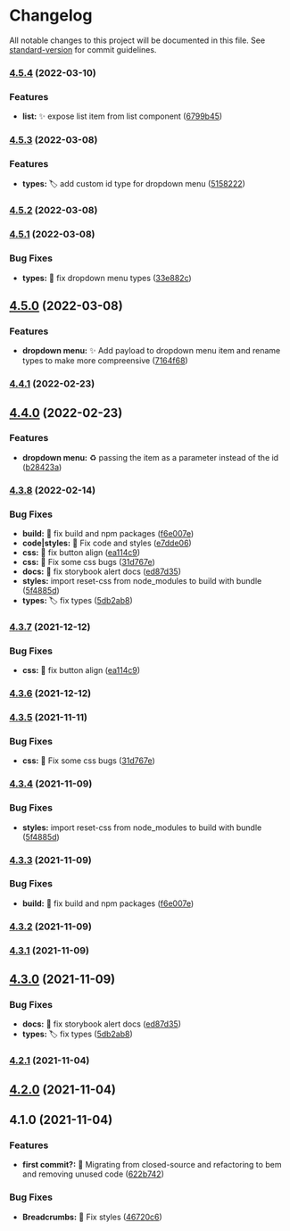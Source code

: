 # Changelog

All notable changes to this project will be documented in this file. See [standard-version](https://github.com/conventional-changelog/standard-version) for commit guidelines.

### [4.5.4](https://github.com/luciancaetano/lens-ui/compare/v4.5.3...v4.5.4) (2022-03-10)


### Features

* **list:** :sparkles:  expose list item from list component ([6799b45](https://github.com/luciancaetano/lens-ui/commit/6799b452c49a99ed9ebd3040ef7c218408d1b315))

### [4.5.3](https://github.com/luciancaetano/lens-ui/compare/v4.5.2...v4.5.3) (2022-03-08)


### Features

* **types:** :label:  add custom id type for dropdown menu ([5158222](https://github.com/luciancaetano/lens-ui/commit/5158222ba9a7538aa38dd1f9007efedf962dff0b))

### [4.5.2](https://github.com/luciancaetano/lens-ui/compare/v4.5.1...v4.5.2) (2022-03-08)

### [4.5.1](https://github.com/luciancaetano/lens-ui/compare/v4.5.0...v4.5.1) (2022-03-08)


### Bug Fixes

* **types:** :bug:  fix dropdown menu types ([33e882c](https://github.com/luciancaetano/lens-ui/commit/33e882cbd938bbbbb26ca913114be393d7912ea3))

## [4.5.0](https://github.com/luciancaetano/lens-ui/compare/v4.4.1...v4.5.0) (2022-03-08)


### Features

* **dropdown menu:** :sparkles:  Add payload to dropdown menu item and rename types to make more compreensive ([7164f68](https://github.com/luciancaetano/lens-ui/commit/7164f68d1fda24ce69a9470e2cd555a89fba8643))

### [4.4.1](https://github.com/luciancaetano/lens-ui/compare/v4.4.0...v4.4.1) (2022-02-23)

## [4.4.0](https://github.com/luciancaetano/lens-ui/compare/v4.3.8...v4.4.0) (2022-02-23)


### Features

* **dropdown menu:** :recycle:  passing the item as a parameter instead of the id ([b28423a](https://github.com/luciancaetano/lens-ui/commit/b28423a8beb37dc167ed7fb01ff44b4cc579404f))

### [4.3.8](https://github.com/luciancaetano/lens-ui/compare/v4.2.1...v4.3.8) (2022-02-14)


### Bug Fixes

* **build:** :bug:  fix build and npm packages ([f6e007e](https://github.com/luciancaetano/lens-ui/commit/f6e007e7618b5b81b4be4716c74526dd30fec202))
* **code|styles:** :bug:  Fix code and styles ([e7dde06](https://github.com/luciancaetano/lens-ui/commit/e7dde06239898c5e22e5faad04b89db2dab73195))
* **css:** :lipstick:  fix button align ([ea114c9](https://github.com/luciancaetano/lens-ui/commit/ea114c955bcb71c0841ebfb13018fca3edbb54b0))
* **css:** :lipstick:  Fix some css bugs ([31d767e](https://github.com/luciancaetano/lens-ui/commit/31d767e0019b26cc55a04d49226e4cb1e480943c))
* **docs:** :bug:  fix storybook alert docs ([ed87d35](https://github.com/luciancaetano/lens-ui/commit/ed87d35ff3fc161ebf8703d5b8019c2e931705a0))
* **styles:**  import reset-css from node_modules to build with bundle ([5f4885d](https://github.com/luciancaetano/lens-ui/commit/5f4885d290f4a4d6ff11abd67f365dbc0ad4aa8d))
* **types:** :label:  fix types ([5db2ab8](https://github.com/luciancaetano/lens-ui/commit/5db2ab8b353d66a078c91f276915d0f0eb18b550))

### [4.3.7](https://github.com/luciancaetano/lens-ui/compare/v4.3.6...v4.3.7) (2021-12-12)


### Bug Fixes

* **css:** :lipstick:  fix button align ([ea114c9](https://github.com/luciancaetano/lens-ui/commit/ea114c955bcb71c0841ebfb13018fca3edbb54b0))

### [4.3.6](https://github.com/luciancaetano/lens-ui/compare/v4.3.5...v4.3.6) (2021-12-12)

### [4.3.5](https://github.com/luciancaetano/lens-ui/compare/v4.3.4...v4.3.5) (2021-11-11)


### Bug Fixes

* **css:** :lipstick:  Fix some css bugs ([31d767e](https://github.com/luciancaetano/lens-ui/commit/31d767e0019b26cc55a04d49226e4cb1e480943c))

### [4.3.4](https://github.com/luciancaetano/lens-ui/compare/v4.3.3...v4.3.4) (2021-11-09)


### Bug Fixes

* **styles:**  import reset-css from node_modules to build with bundle ([5f4885d](https://github.com/luciancaetano/lens-ui/commit/5f4885d290f4a4d6ff11abd67f365dbc0ad4aa8d))

### [4.3.3](https://github.com/luciancaetano/lens-ui/compare/v4.3.2...v4.3.3) (2021-11-09)


### Bug Fixes

* **build:** :bug:  fix build and npm packages ([f6e007e](https://github.com/luciancaetano/lens-ui/commit/f6e007e7618b5b81b4be4716c74526dd30fec202))

### [4.3.2](https://github.com/luciancaetano/lens-ui/compare/v4.3.1...v4.3.2) (2021-11-09)

### [4.3.1](https://github.com/luciancaetano/lens-ui/compare/v4.3.0...v4.3.1) (2021-11-09)

## [4.3.0](https://github.com/luciancaetano/lens-ui/compare/v4.2.1...v4.3.0) (2021-11-09)


### Bug Fixes

* **docs:** :bug:  fix storybook alert docs ([ed87d35](https://github.com/luciancaetano/lens-ui/commit/ed87d35ff3fc161ebf8703d5b8019c2e931705a0))
* **types:** :label:  fix types ([5db2ab8](https://github.com/luciancaetano/lens-ui/commit/5db2ab8b353d66a078c91f276915d0f0eb18b550))

### [4.2.1](https://github.com/luciancaetano/lens-ui/compare/v4.2.0...v4.2.1) (2021-11-04)

## [4.2.0](https://github.com/luciancaetano/lens-ui/compare/v4.1.0...v4.2.0) (2021-11-04)

## 4.1.0 (2021-11-04)


### Features

* **first commit?:** :tada:  Migrating from closed-source and refactoring to bem and removing unused code ([622b742](https://github.com/luciancaetano/lens-ui/commit/622b742b37dfea3471f15597900a33e0057e8ef6))


### Bug Fixes

* **Breadcrumbs:** :lipstick:  Fix styles ([46720c6](https://github.com/luciancaetano/lens-ui/commit/46720c6be64b1308c4756270820dae7105c1d499))
